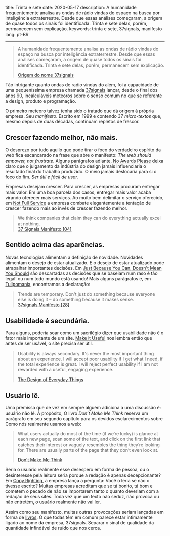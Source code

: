 title: Trinta e sete
date: 2020-05-17
description: A humanidade frequentemente analisa as ondas de rádio vindas do espaço na busca por inteligência extraterrestre. Desde que essas análises começaram, a origem de quase todos os sinais foi identificada. Trinta e sete delas, porém, permanecem sem explicação.
keywords: trinta e sete, 37signals, manifesto
lang: pt-BR

---

> A humanidade frequentemente analisa as ondas de rádio vindas do espaço na busca por inteligência extraterrestre. Desde que essas análises começaram, a origem de quase todos os sinais foi identificada. Trinta e sete delas, porém, permanecem sem explicação.
>
> [Origem do nome 37signals](https://1999.37signals.com/33.html)

Tão intrigante quanto ondas de radio vindas do além, foi a capacidade de uma pequeníssima empresa chamada [37signals](https://1999.37signals.com/) lançar, desde o final dos anos 90, incalculáveis meteoros sobre o senso comum no que se referente a design, produto e programação.

O primeiro meteoro talvez tenha sido o tratado que dá origem à própria empresa. Seu *manifesto*. Escrito em 1999 e contendo 37 *micro-textos* que, mesmo depois de duas décadas, continuam repletos de frescor.

## Crescer fazendo melhor, não mais.

O desprezo por tudo aquilo que pode tirar o foco do verdadeiro espírito da web fica escancarado na frase que abre o manifesto: *The web should empower, not frustrate*. Alguns parágrafos adiante, [No Awards Please](https://1999.37signals.com/17.html) deixa claro que o julgamento da indústria do design jamais influenciaria o resultado final do trabalho produzido. O meio jamais deslocaria para si o foco do fim. *Ser útil e fácil de usar*.

Empresas desejam crescer. Para crescer, as empresas procuram entregar mais valor. Em uma boa parcela dos casos, entregar mais valor acaba virando oferecer mais serviços. Ao muito bem delimitar o serviço oferecido, em [Not Full Service](https://1999.37signals.com/04.html) a empresa combate elegantemente a tentação de crescer fazendo mais ao invés de crescer fazendo melhor.

> We think companies that claim they can do everything actually excel at nothing.  
> [37 Signals Manifesto [04]](https://1999.37signals.com/04.html)

## Sentido acima das aparências.

Novas tecnologias alimentam a definição de novidade. Novidades alimentam o desejo de estar atualizado. E o desejo de estar atualizado pode atrapalhar importantes decisões. Em [Just Because You Can, Doesn't Mean You Should](https://1999.37signals.com/25.html) são descartadas as decisões que se baseiam num raso é tão legal! ou num todo mundo está usando! Mais alguns parágrafos e, em [Tulipomania](https://1999.37signals.com/28.html), encontramos a declaração:

> Trends are temporary. Don't just do something because everyone else is doing it – do something because it makes sense.  
> [37signals Manifesto [28]](https://1999.37signals.com/28.html)

## Usabilidade é secundária.

Para alguns, poderia soar como um sacrilégio dizer que usabilidade não é o fator mais importante de um site. [Make it Useful](https://1999.37signals.com/26.html) nos lembra então que antes de ser usável, o site precisa ser útil.

> Usability is always secondary. It's never the most important thing about an experience. I will accept poor usability if I get what I need, if the total experience is great. I will reject perfect usability if I am not rewarded with a useful, engaging experience.
>
> [The Design of Everyday Things](https://www.thriftbooks.com/w/the-design-of-everyday-things_donald-a-norman/246934/#isbn=0465050654&idiq=5238616)

## Usuário lê.

Uma premissa que de vez em sempre alguém adiciona a uma discussão é: usuário não lê. A propósito, O livro *Don’t Make Me Think* reserva um parágrafo em seu segundo capítulo para os devidos esclarecimentos sobre Como nós realmente usamos a web:

> What users actually do most of the time (if we’re lucky) is glance at each new page, scan some of the text, and click on the first link that catches their interest or vaguely resembles the thing they’re looking for. There are usually parts of the page that they don’t even look at.
>
> [Don’t Make Me Think](https://www.thriftbooks.com/w/dont-make-me-think-a-common-sense-approach-to-web-usability-second-edition_steve-krug/249342/#isbn=0321965515&idiq=4441288)

Seria o usuário realmente esse desespero em forma de pessoa, ou o desinteresse pela leitura seria porque a redação é apenas decepcionante? Em [Copy Righting](https://1999.37signals.com/11.html), a empresa lança a pergunta: Você o leria se não o tivesse escrito? Muitas empresas acreditam que se tá bonito, tá bom e cometem o pecado de não se importarem tanto o quanto deveriam com a redação de seus sites. Toda vez que um texto não seduz, não provoca ou não entretém, o usuário realmente não vai ler.

Assim como seu manifesto, muitas outras provocações seriam lançadas em forma de [livros](https://basecamp.com/books). O que todas têm em comum parece estar intimamente ligado ao nome da empresa, 37signals. Separar o sinal de qualidade da quantidade infindável de ruído que nos cerca.
